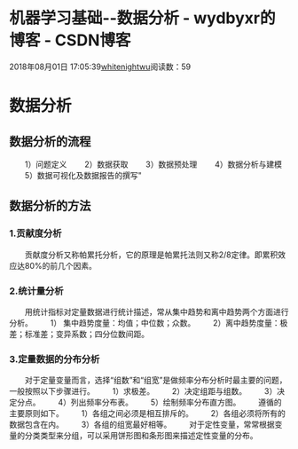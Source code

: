 # 机器学习基础--数据分析 - wydbyxr的博客 - CSDN博客
2018年08月01日 17:05:39[whitenightwu](https://me.csdn.net/wydbyxr)阅读数：59
# 数据分析
## 数据分析的流程
  1）问题定义
  2）数据获取
  3）数据预处理
  4）数据分析与建模
  5）数据可视化及数据报告的撰写"
## 数据分析的方法
### 1.贡献度分析
  贡献度分析又称帕累托分析，它的原理是帕累托法则又称2/8定律。即累积效应达80%的前几个因素。
### 2.统计量分析
  用统计指标对定量数据进行统计描述，常从集中趋势和离中趋势两个方面进行分析。
  1） 集中趋势度量：均值；中位数；众数。
  2）离中趋势度量：极差；标准差；变异系数；四分位数间距。
### 3.定量数据的分布分析
  对于定量变量而言，选择“组数”和“组宽”是做频率分布分析时最主要的问题，一般按照以下步骤进行。
  1）求极差。
  2）决定组距与组数。
  3）决定分点。
  4）列出频率分布表。
  5）绘制频率分布直方图。
  遵循的主要原则如下。
  1）各组之间必须是相互排斥的。
  2）各组必须将所有的数据包含在内。
  3）各组的组宽最好相等。
  对于定性变量，常常根据变量的分类类型来分组，可以采用饼形图和条形图来描述定性变量的分布。

